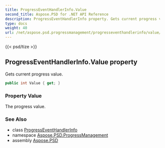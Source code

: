 ```yaml
---
title: ProgressEventHandlerInfo.Value
second_title: Aspose.PSD for .NET API Reference
description: ProgressEventHandlerInfo property. Gets current progress value
type: docs
weight: 40
url: /net/aspose.psd.progressmanagement/progresseventhandlerinfo/value/
---
```

{{< psd/tize >}}
## ProgressEventHandlerInfo.Value property

Gets current progress value.

```csharp
public int Value { get; }
```

### Property Value

The progress value.

### See Also

* class [ProgressEventHandlerInfo](../)
* namespace [Aspose.PSD.ProgressManagement](../../progresseventhandlerinfo/)
* assembly [Aspose.PSD](../../../)


